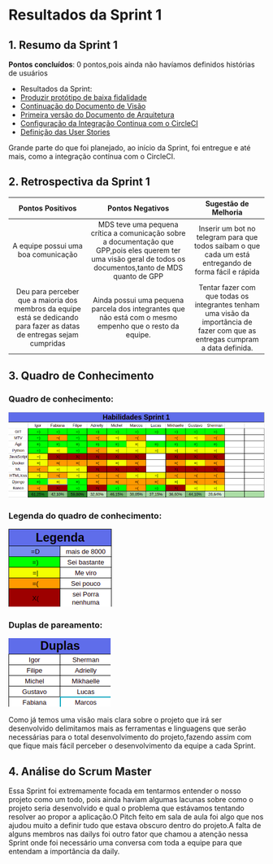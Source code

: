 # Resultados da Sprint 1

## 1. Resumo da Sprint 1

__Pontos concluídos__: 0 pontos,pois ainda não havíamos definidos histórias de usuários

- Resultados da Sprint:
 - [Produzir protótipo de baixa fidalidade](https://github.com/fga-eps-mds/2018.2-NaturalSearch/issues/59)
 - [Continuação do Documento de Visão](https://github.com/fga-eps-mds/2018.2-NaturalSearch/issues/36)
 - [Primeira versão do Documento de Arquitetura](https://github.com/fga-eps-mds/2018.2-NaturalSearch/issues/52)
 - [Configuração da Integração Continua com o CircleCI](https://github.com/fga-eps-mds/2018.2-NaturalSearch/issues/25)
- [Definição das User Stories](https://github.com/fga-eps-mds/2018.2-NaturalSearch/issues/62)
 
 Grande parte do que foi planejado, ao início da Sprint, foi entregue e até mais, como a integração contínua com o CircleCI.

## 2. Retrospectiva da Sprint 1

| Pontos Positivos | Pontos Negativos | Sugestão de Melhoria |
|:-----:|:-----:|:----:|
| A equipe possui uma boa comunicação  | MDS teve uma pequena crítica a comunicação sobre a documentação que GPP,pois eles querem ter uma visão geral de todos os documentos,tanto de MDS quanto de GPP | Inserir um bot no telegram para que todos saibam o que cada um está entregando de forma fácil e rápida |
|Deu para perceber que a maioria dos membros da equipe está se dedicando para fazer as datas de entregas sejam cumpridas|Ainda possui uma pequena parcela dos integrantes que não está com o mesmo empenho que o resto da equipe. | Tentar fazer com que todas os integrantes tenham uma visão da importância de fazer com que as entregas cumpram a data definida.|

## 3. Quadro de Conhecimento

### Quadro de conhecimento:

![Quadro de conhecimento](images_resultado/habilidades_sprint1.png)

### Legenda do quadro de conhecimento:

![Legenda do quadro de conhecimento](images_resultado/legenda_sprint1.png)

### Duplas de pareamento:

![Duplas de pareamento](images_resultado/duplas_sprint1.png)

Como já temos uma visão  mais clara sobre o projeto que irá ser desenvolvido delimitamos mais as ferramentas e linguagens que serão necessárias para o total desenvolvimento do projeto,fazendo assim com que fique mais fácil perceber o desenvolvimento da equipe a cada Sprint.

## 4. Análise do Scrum Master

Essa Sprint foi extremamente focada em tentarmos entender o nosso projeto como um todo, pois ainda haviam algumas lacunas sobre como o projeto seria desenvolvido e qual o problema que estávamos tentando resolver ao propor a aplicação.O Pitch feito em sala de aula foi algo que nos ajudou muito a definir tudo que estava obscuro dentro do projeto.A falta de alguns membros nas dailys foi outro fator que chamou a atenção nessa Sprint onde foi necessário uma conversa com toda a equipe para que entendam a importância da daily.




